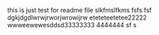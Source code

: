 this is just test for readme file
slkfmslfkms
fsfs
fsf
dgkjdgdlwrwjrworjwrowijrw
eteteteetetee22222
wwweewewesddsd33333333
4444444
sf
s
